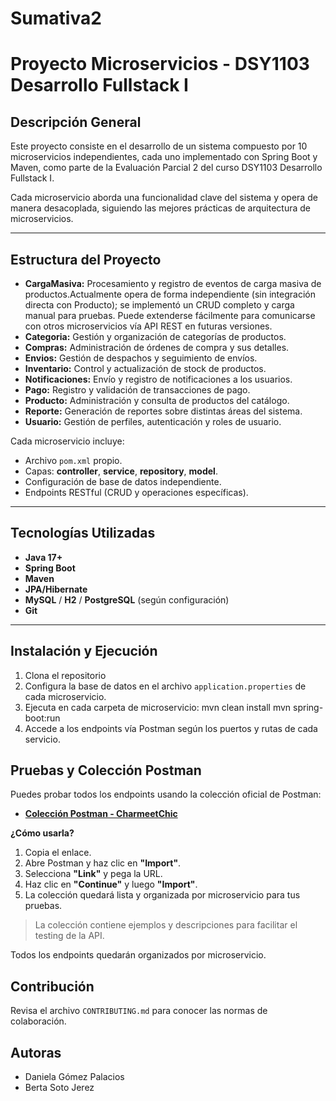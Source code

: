 # Sumativa2
# Proyecto Microservicios - DSY1103 Desarrollo Fullstack I

## Descripción General

Este proyecto consiste en el desarrollo de un sistema compuesto por 10 microservicios independientes, cada uno implementado con Spring Boot y Maven, como parte de la Evaluación Parcial 2 del curso DSY1103 Desarrollo Fullstack I.

Cada microservicio aborda una funcionalidad clave del sistema y opera de manera desacoplada, siguiendo las mejores prácticas de arquitectura de microservicios.

---

## Estructura del Proyecto

- **CargaMasiva:** Procesamiento y registro de eventos de carga masiva de productos.Actualmente opera de forma independiente (sin integración directa con Producto); se implementó un CRUD completo y carga manual para pruebas. Puede extenderse fácilmente para comunicarse con otros microservicios vía API REST en futuras versiones.
- **Categoria:** Gestión y organización de categorías de productos.
- **Compras:** Administración de órdenes de compra y sus detalles.
- **Envios:** Gestión de despachos y seguimiento de envíos.
- **Inventario:** Control y actualización de stock de productos.
- **Notificaciones:** Envío y registro de notificaciones a los usuarios.
- **Pago:** Registro y validación de transacciones de pago.
- **Producto:** Administración y consulta de productos del catálogo.
- **Reporte:** Generación de reportes sobre distintas áreas del sistema.
- **Usuario:** Gestión de perfiles, autenticación y roles de usuario.

Cada microservicio incluye:
- Archivo `pom.xml` propio.
- Capas: **controller**, **service**, **repository**, **model**.
- Configuración de base de datos independiente.
- Endpoints RESTful (CRUD y operaciones específicas).

---

## Tecnologías Utilizadas

- **Java 17+**
- **Spring Boot**
- **Maven**
- **JPA/Hibernate**
- **MySQL** / **H2** / **PostgreSQL** (según configuración)
- **Git**

---

## Instalación y Ejecución

1. Clona el repositorio
2. Configura la base de datos en el archivo `application.properties` de cada microservicio.
3. Ejecuta en cada carpeta de microservicio:
   mvn clean install
   mvn spring-boot:run
4. Accede a los endpoints vía Postman según los puertos y rutas de cada servicio.

## Pruebas y Colección Postman

Puedes probar todos los endpoints usando la colección oficial de Postman:

- **[Colección Postman - CharmeetChic](https://api.postman.com/collections/44443461-f9789895-405c-4ae2-b8a6-924e7c1f36cd?access_key=PMAT-01JWM94M9JA3DG05Z8G88AFSAW)**

**¿Cómo usarla?**
1. Copia el enlace.
2. Abre Postman y haz clic en **"Import"**.
3. Selecciona **"Link"** y pega la URL.
4. Haz clic en **"Continue"** y luego **"Import"**.
5. La colección quedará lista y organizada por microservicio para tus pruebas.

> La colección contiene ejemplos y descripciones para facilitar el testing de la API.

Todos los endpoints quedarán organizados por microservicio.

## Contribución

Revisa el archivo `CONTRIBUTING.md` para conocer las normas de colaboración.

## Autoras

- Daniela Gómez Palacios
- Berta Soto Jerez




